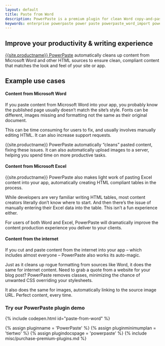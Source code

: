 ```yaml
---
layout: default
title: Paste from Word
description: PowerPaste is a premium plugin for clean Word copy-and-paste.
keywords: enterprise powerpaste power paste powerpaste_word_import powerpaste_html_import powerpaste_block_drop powerpaste_allow_local_images microsoft word excel
---
```


## Improve your productivity & writing experience

[{{site.productname}} PowerPaste]({{site.productpages}}/powerpaste/) automatically cleans up content from Microsoft Word and other HTML sources to ensure clean, compliant content that matches the look and feel of your site or app.

## Example use cases

#### Content from Microsoft Word

If you paste content from Microsoft Word into your app, you probably know the published page usually doesn’t match the site’s style. Fonts can be different, images missing and formatting not the same as their original document.

This can be time consuming for users to fix, and usually involves manually editing HTML. It can also increase support requests.

{{site.productname}} PowerPaste automatically “cleans” pasted content, fixing these issues. It can also automatically upload images to a server, helping you spend time on more productive tasks.

#### Content from Microsoft Excel

{{site.productname}} PowerPaste also makes light work of pasting Excel content into your app, automatically creating HTML compliant tables in the process.

While developers are very familiar writing HTML tables, most content creators literally don’t know where to start. And then there’s the issue of manually entering their Excel data into the table. This isn’t a fun experience either.

For users of both Word and Excel, PowerPaste will dramatically improve the content production experience you deliver to your clients.

#### Content from the internet

If you cut and paste content from the internet into your app – which includes almost everyone – PowerPaste also works its auto-magic.

Just as it cleans up rogue formatting from sources like Word, it does the same for internet content. Need to grab a quote from a website for your blog post? PowerPaste removes classes, minimizing the chance of unwanted CSS overriding your stylesheets.

It also does the same for images, automatically linking to the source image URL. Perfect content, every time.

### Try our PowerPaste plugin demo

{% include codepen.html id="paste-from-word" %}

{% assign pluginname = 'PowerPaste' %}
{% assign pluginminimumplan = 'tiertwo' %}
{% assign plugindocspage = 'powerpaste' %}
{% include misc/purchase-premium-plugins.md %}